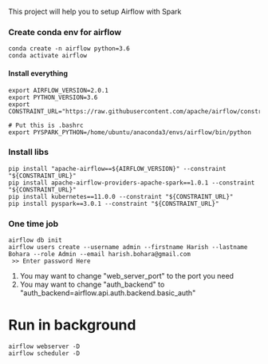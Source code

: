 This project will help you to setup Airflow with Spark

### Create conda env for airflow
``` shell
conda create -n airflow python=3.6
conda activate airflow
```

#### Install everything
``` shell
export AIRFLOW_VERSION=2.0.1
export PYTHON_VERSION=3.6
export CONSTRAINT_URL="https://raw.githubusercontent.com/apache/airflow/constraints-${AIRFLOW_VERSION}/constraints-${PYTHON_VERSION}.txt"

# Put this is .bashrc
export PYSPARK_PYTHON=/home/ubuntu/anaconda3/envs/airflow/bin/python
```

### Install libs
``` shell
pip install "apache-airflow==${AIRFLOW_VERSION}" --constraint "${CONSTRAINT_URL}"
pip install apache-airflow-providers-apache-spark==1.0.1 --constraint "${CONSTRAINT_URL}" 
pip install kubernetes==11.0.0 --constraint "${CONSTRAINT_URL}" 
pip install pyspark==3.0.1 --constraint "${CONSTRAINT_URL}" 
```

### One time job
``` shell
airflow db init
airflow users create --username admin --firstname Harish --lastname Bohara --role Admin --email harish.bohara@gmail.com
 >> Enter password Here
```

1. You may want to change "web_server_port" to the port you need
2. You may want to change "auth_backend" to "auth_backend=airflow.api.auth.backend.basic_auth"

# Run in background
``` shell
airflow webserver -D
airflow scheduler -D 
```

